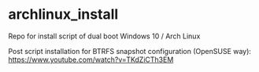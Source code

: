 # archlinux_install
Repo for install script of dual boot Windows 10 / Arch Linux


Post script installation for BTRFS snapshot configuration (OpenSUSE way): 
https://www.youtube.com/watch?v=TKdZiCTh3EM
